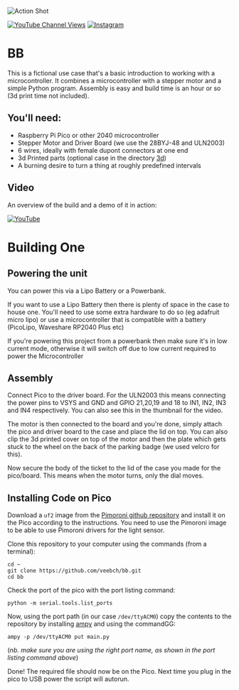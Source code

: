 ![Action Shot](/assets/bb6.png)


[![YouTube Channel Views](https://img.shields.io/youtube/channel/views/UCz5BOU9J9pB_O0B8-rDjCWQ?style=flat&logo=youtube&logoColor=red&labelColor=white&color=ffed53)](https://www.youtube.com/channel/UCz5BOU9J9pB_O0B8-rDjCWQ) [![Instagram](https://img.shields.io/github/stars/veebch?style=flat&logo=github&logoColor=black&labelColor=white&color=ffed53)](https://www.instagram.com/v_e_e_b/)

# BB

This is a fictional use case that's a basic introduction to working with a microcontroller. It combines a microcontroller with a stepper motor and a simple Python program. Assembly is easy and build time is an hour or so (3d print time not included). 

## You'll need:
- Raspberry Pi Pico or other 2040 microcontroller
- Stepper Motor and Driver Board (we use the 28BYJ-48 and ULN2003)
- 6 wires, ideally with female dupont connectors at one end
- 3d Printed parts (optional case in the directory [3d](./3d))
- A burning desire to turn a thing at roughly predefined intervals

## Video 

An overview of the build and a demo of it in action:

[![YouTube](http://i.ytimg.com/vi/LisX4vcqEus/hqdefault.jpg)](https://www.youtube.com/watch?v=LisX4vcqEus)

# Building One

## Powering the unit

You can power this via a Lipo Battery or a Powerbank.

If you want to use a Lipo Battery then there is plenty of space in the case to house one. You'll need to use some extra hardware to do so (eg adafruit micro lipo) or use a microcontroller that is compatible with a battery (PicoLipo, Waveshare RP2040 Plus etc)

If you're powering this project from a powerbank then make sure it's in low current mode, otherwise it will switch off due to low current required to power the Microcontroller
## Assembly

Connect Pico to the driver board. For the ULN2003 this means connecting the power pins to VSYS and GND and GPIO 21,20,19 and 18 to IN1, IN2, IN3 and IN4 respectively. You can also see this in the thumbnail for the video. 

The motor is then connected to the board and you're done, simply attach the pico and driver board to the case and place the lid on top. You can also clip the 3d printed cover on top of the motor and then the plate which gets stuck to the wheel on the back of the parking badge (we used velcro for this). 

Now secure the body of the ticket to the lid of the case you made for the pico/board. This means when the motor turns, only the dial moves. 

## Installing Code on Pico

Download a `uf2` image from the [Pimoroni github repository](https://github.com/pimoroni/pimoroni-pico/releases) and install it on the Pico according to the instructions. You need to use the Pimoroni image to be able to use Pimoroni drivers for the light sensor.

Clone this repository to your computer using the commands (from a terminal):

```
cd ~
git clone https://github.com/veebch/bb.git
cd bb
```

Check the port of the pico with the port listing command:
```
python -m serial.tools.list_ports
```
Now, using the port path (in our case `/dev/ttyACM0`) copy the contents to the repository by installing [ampy](https://pypi.org/project/adafruit-ampy/) and using the commandGG:

```
ampy -p /dev/ttyACM0 put main.py
```
(*nb. make sure you are using the right port name, as shown in the port listing command above*)

Done! The required file should now be on the Pico. Next time you plug in the pico to USB power the script will autorun.
